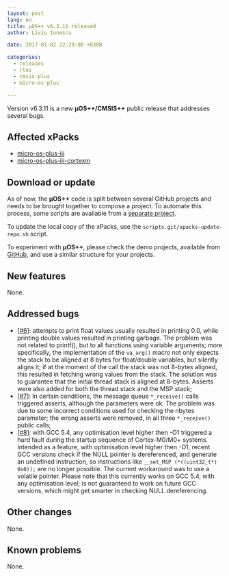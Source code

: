 ```yaml
---
layout: post
lang: en
title: µOS++ v6.3.11 released
author: Liviu Ionescu

date: 2017-01-02 22:29:00 +0300

categories:
  - releases
  - rtos
  - cmsis-plus
  - micro-os-plus

---
```


Version v6.3.11 is a new **µOS++/CMSIS++** public release that addresses several bugs.

## Affected xPacks

- [micro-os-plus-iii](https://github.com/micro-os-plus/micro-os-plus-iii)
- [micro-os-plus-iii-cortexm](https://github.com/micro-os-plus/micro-os-plus-iii-cortexm)

## Download or update

As of now, the **µOS++** code is split between several GitHub projects and needs to be brought together to compose a project.
To automate this process, some scripts are available from a [separate project](https://github.com/xpacks/scripts).

To update the local copy of the xPacks, use the `scripts.git/xpacks-update-repo.sh` script.

To experiment with **µOS++**, please check the demo projects, available from [GitHub](https://github.com/micro-os-plus/eclipse-demo-projects), and use a similar structure for your projects.


## New features

None.

## Addressed bugs

- [[#6](https://github.com/micro-os-plus/micro-os-plus-iii/issues/6)]: attempts to print float values usually resulted in printing 0.0, while printing double values resulted in printing garbage. The problem was not related to printf(), but to all functions using variable arguments; more specifically, the implementation of the `va_arg()` macro not only expects the stack to be aligned at 8 bytes for float/double variables, but silently aligns it; if at the moment of the call the stack was not 8-bytes aligned, this resulted in fetching wrong values from the stack. The solution was to guarantee that the initial thread stack is aligned at 8-bytes. Asserts were also added for both the thread stack and the MSP stack;
- [[#7](https://github.com/micro-os-plus/micro-os-plus-iii/issues/7)]: In certain conditions, the message queue `*_receive()` calls triggered asserts, although the parameters were ok. The problem was due to some incorrect conditions used for checking the nbytes parameter; the wrong asserts were removed, in all three `*_receive()` public calls;
- [[#8](https://github.com/micro-os-plus/micro-os-plus-iii/issues/8)]: with GCC 5.4, any optimisation level higher then -O1 triggered a hard fault during the startup sequence of Cortex-M0/M0+ systems. Intended as a feature, with optimisation level higher then -O1, recent GCC versions check if the NULL pointer is dereferenced, and generate an undefined instruction, so instructions like `__set_MSP (*((uint32_t*) 0x0));` are no longer possible. The current workaround was to use a volatile pointer. Please note that this currently works on GCC 5.4, with any optimisation level; is not guaranteed to work on future GCC versions, which might get smarter in checking NULL dereferencing.

## Other changes

None.

## Known problems

None.
